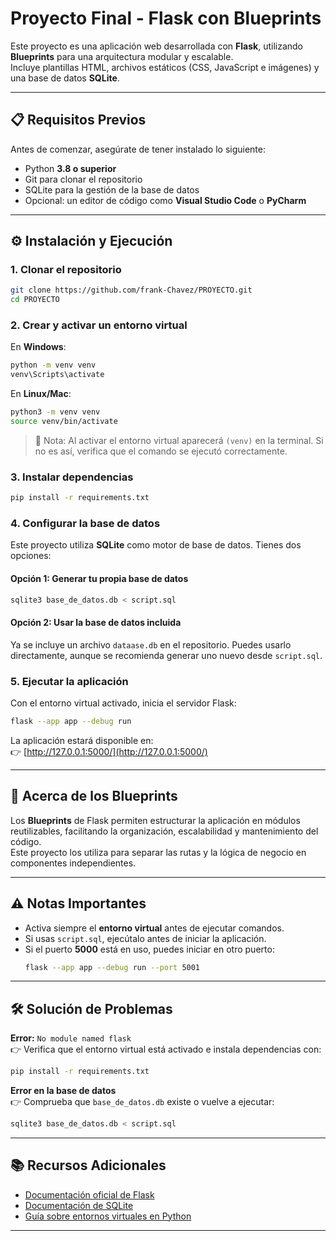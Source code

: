# Proyecto Final - Flask con Blueprints

Este proyecto es una aplicación web desarrollada con **Flask**, utilizando **Blueprints** para una arquitectura modular y escalable.  
Incluye plantillas HTML, archivos estáticos (CSS, JavaScript e imágenes) y una base de datos **SQLite**.

---

## 📋 Requisitos Previos

Antes de comenzar, asegúrate de tener instalado lo siguiente:

- Python **3.8 o superior**  
- Git para clonar el repositorio  
- SQLite para la gestión de la base de datos  
- Opcional: un editor de código como **Visual Studio Code** o **PyCharm**  

---

## ⚙️ Instalación y Ejecución

### 1. Clonar el repositorio
```bash
git clone https://github.com/frank-Chavez/PROYECTO.git
cd PROYECTO
```

### 2. Crear y activar un entorno virtual
En **Windows**:
```bash
python -m venv venv
venv\Scripts\activate
```

En **Linux/Mac**:
```bash
python3 -m venv venv
source venv/bin/activate
```

> 📌 Nota: Al activar el entorno virtual aparecerá `(venv)` en la terminal. Si no es así, verifica que el comando se ejecutó correctamente.

### 3. Instalar dependencias
```bash
pip install -r requirements.txt
```

### 4. Configurar la base de datos
Este proyecto utiliza **SQLite** como motor de base de datos. Tienes dos opciones:

#### Opción 1: Generar tu propia base de datos
```bash
sqlite3 base_de_datos.db < script.sql
```

#### Opción 2: Usar la base de datos incluida
Ya se incluye un archivo `dataase.db` en el repositorio. Puedes usarlo directamente, aunque se recomienda generar uno nuevo desde `script.sql`.

### 5. Ejecutar la aplicación
Con el entorno virtual activado, inicia el servidor Flask:
```bash
flask --app app --debug run
```

La aplicación estará disponible en:  
👉 [http://127.0.0.1:5000/](http://127.0.0.1:5000/)

---

## 🔹 Acerca de los Blueprints

Los **Blueprints** de Flask permiten estructurar la aplicación en módulos reutilizables, facilitando la organización, escalabilidad y mantenimiento del código.  
Este proyecto los utiliza para separar las rutas y la lógica de negocio en componentes independientes.

---

## ⚠️ Notas Importantes

- Activa siempre el **entorno virtual** antes de ejecutar comandos.  
- Si usas `script.sql`, ejecútalo antes de iniciar la aplicación.  
- Si el puerto **5000** está en uso, puedes iniciar en otro puerto:  
  ```bash
  flask --app app --debug run --port 5001
  ```

---

## 🛠️ Solución de Problemas

**Error:** `No module named flask`  
👉 Verifica que el entorno virtual está activado e instala dependencias con:
```bash
pip install -r requirements.txt
```

**Error en la base de datos**  
👉 Comprueba que `base_de_datos.db` existe o vuelve a ejecutar:
```bash
sqlite3 base_de_datos.db < script.sql
```

---

## 📚 Recursos Adicionales

- [Documentación oficial de Flask](https://flask.palletsprojects.com/)  
- [Documentación de SQLite](https://www.sqlite.org/docs.html)  
- [Guía sobre entornos virtuales en Python](https://docs.python.org/3/library/venv.html)  

---

